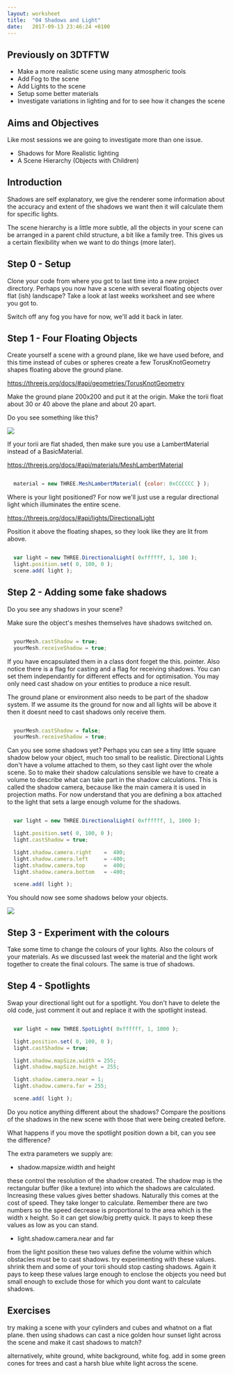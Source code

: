```yaml
---
layout: worksheet
title:  "04 Shadows and Light"
date:   2017-09-13 23:46:24 +0100
---
```


## Previously on 3DTFTW

- Make a more realistic scene using many atmospheric tools
- Add Fog to the scene
- Add Lights to the scene
- Setup some better materials
- Investigate variations in lighting and for to see how it changes the scene

## Aims and Objectives

Like most sessions we are going to investigate more than one issue.
- Shadows for More Realistic lighting
- A Scene Hierarchy (Objects with Children)

## Introduction

Shadows are self explanatory, we give the renderer some information about the accuracy and extent of the shadows we want then it will calculate them for specific lights.

The scene hierarchy is a little more subtle, all the objects in your scene can be arranged in a parent child structure, a bit like a family tree. This gives us a certain flexibility when we want to do things (more later).

## Step 0 - Setup

Clone your code from where you got to last time into a new project directory. Perhaps you now have a scene with several floating objects over flat (ish) landscape? Take a look at last weeks worksheet and see where you got to.

Switch off any fog you have for now, we'll add it back in later.


## Step 1 - Four Floating Objects

Create yourself a scene with a ground plane, like we have used before, and this time instead of cubes or spheres create a few TorusKnotGeometry shapes floating above the ground plane.

<https://threejs.org/docs/#api/geometries/TorusKnotGeometry>

Make the ground plane 200x200 and put it at the origin.
Make the torii float about 30 or 40 above the plane and about 20 apart.

Do you see something like this?

![](../../assets/TorusFour.PNG)

If your torii are flat shaded, then make sure you use a LambertMaterial instead of a BasicMaterial.

<https://threejs.org/docs/#api/materials/MeshLambertMaterial>

~~~ javascript

  material = new THREE.MeshLambertMaterial( {color: 0xCCCCCC } );

~~~

Where is your light positioned? For now we'll just use a regular directional light which illuminates the entire scene.

<https://threejs.org/docs/#api/lights/DirectionalLight>

Position it above the floating shapes, so they look like they are lit from above.

~~~ javascript

  var light = new THREE.DirectionalLight( 0xffffff, 1, 100 );
  light.position.set( 0, 100, 0 );
  scene.add( light );

~~~

## Step 2 - Adding some fake shadows

Do you see any shadows in your scene?

Make sure the object's meshes themselves have shadows switched on.

~~~ javascript

  yourMesh.castShadow = true;
  yourMesh.receiveShadow = true;

~~~

If you have encapsulated them in a class dont forget the this. pointer. Also notice there is a flag for casting and a flag for receiving shadows. You can set them independantly for different effects and for optimisation. You may only need cast shadow on your entities to produce a nice result.

The ground plane or environment also needs to be part of the shadow system. If we assume its the ground for now and all lights will be above it then it doesnt need to cast shadows only receive them.

~~~ javascript

  yourMesh.castShadow = false;
  yourMesh.receiveShadow = true;

~~~

Can you see some shadows yet? Perhaps you can see a tiny little square shadow below your object, much too small to be realistic. Directional Lights don't have a volume attached to them, so they cast light over the whole scene. So to make their shadow calculations sensible we have to create a volume to describe what can take part in the shadow calculations. This is called the shadow camera, because like the main camera it is used in projection maths. For now understand that you are defining a box attached to the light that sets a large enough volume for the shadows.


~~~ javascript

  var light = new THREE.DirectionalLight( 0xffffff, 1, 1000 );

  light.position.set( 0, 100, 0 );
  light.castShadow = true;

  light.shadow.camera.right    =  400;
  light.shadow.camera.left     = -400;
  light.shadow.camera.top      =  400;
  light.shadow.camera.bottom   = -400;

  scene.add( light );
~~~

You should now see some shadows below your objects.

![](../../assets/TorusFourShadow.PNG)

## Step 3 - Experiment with the colours

Take some time to change the colours of your lights. Also the colours of your materials. As we discussed last week the material and the light work together to create the final colours. The same is true of shadows.

## Step 4 - Spotlights

Swap your directional light out for a spotlight. You don't have to delete the old code, just comment it out and replace it with the spotlight instead.

~~~ javascript

  var light = new THREE.SpotLight( 0xffffff, 1, 1000 );

  light.position.set( 0, 100, 0 );
  light.castShadow = true;

  light.shadow.mapSize.width = 255;
  light.shadow.mapSize.height = 255;

  light.shadow.camera.near = 1;
  light.shadow.camera.far = 255;

  scene.add( light );

~~~

Do you notice anything different about the shadows? Compare the positions of the shadows in the new scene with those that were being created before.

What happens if you move the spotlight position down a bit, can you see the difference?

The extra parameters we supply are:

- shadow.mapsize.width and height

these control the resolution of the shadow created. The shadow map is the rectangular buffer (like a texture) into which the shadows are calculated. Increasing these values gives better shadows. Naturally this comes at the cost of speed. They take longer to calculate. Remember there are two numbers so the speed decrease is proportional to the area which is the width x height. So it can get slow/big pretty quick. It pays to keep these values as low as you can stand.

- light.shadow.camera.near and far

from the light position these two values define the volume within which obstacles must be to cast shadows. try experimenting with these values. shrink them and some of your torii should stop casting shadows. Again it pays to keep these values large enough to enclose the objects you need but small enough to exclude those for which you dont want to calculate shadows.

## Exercises

try making a scene with your cylinders and cubes and whatnot on a flat plane. then using shadows can cast a nice golden hour sunset light across the scene and make it cast shadows to match?

alternatively, white ground, white background, white fog. add in some green cones for trees and cast a harsh blue white light across the scene.
